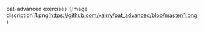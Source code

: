 pat-advanced  exercises
![Image discription]1.png(https://github.com/xairry/pat_advanced/blob/master/1.png) 